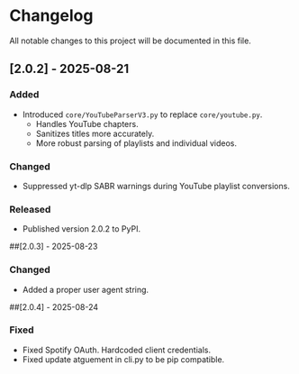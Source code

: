 # Changelog

All notable changes to this project will be documented in this file.

## [2.0.2] - 2025-08-21
### Added
- Introduced `core/YouTubeParserV3.py` to replace `core/youtube.py`.  
  - Handles YouTube chapters.  
  - Sanitizes titles more accurately.  
  - More robust parsing of playlists and individual videos.

### Changed
- Suppressed yt-dlp SABR warnings during YouTube playlist conversions.

### Released
- Published version 2.0.2 to PyPI.

##[2.0.3] - 2025-08-23
### Changed
-  Added a proper user agent string. 

##[2.0.4] - 2025-08-24
### Fixed
-  Fixed Spotify OAuth. Hardcoded client credentials.
-  Fixed update atguement in cli.py to be pip compatible.
